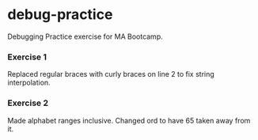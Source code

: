 # debug-practice
Debugging Practice exercise for MA Bootcamp.

### Exercise 1
Replaced regular braces with curly braces on line 2 to fix string interpolation. 

### Exercise 2
Made alphabet ranges inclusive. Changed ord to have 65 taken away from it. 

